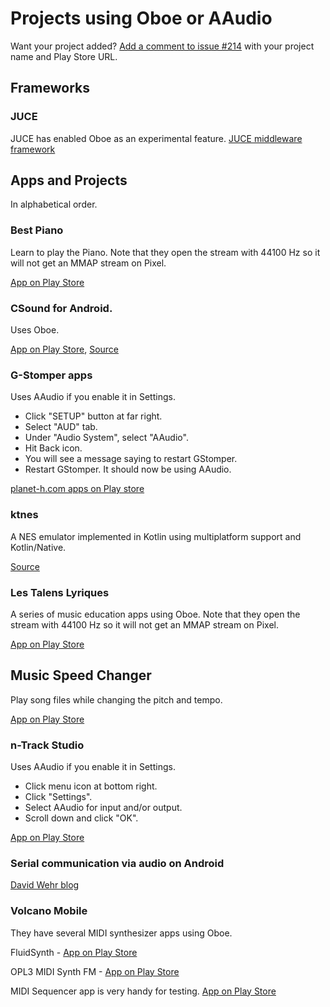 # Projects using Oboe or AAudio

Want your project added? [Add a comment to issue #214](https://github.com/google/oboe/issues/214) with 
your project name and Play Store URL. 

## Frameworks

### JUCE
JUCE has enabled Oboe as an experimental feature.
[JUCE middleware framework](https://juce.com/)

## Apps and Projects
In alphabetical order.

### Best Piano
Learn to play the Piano. Note that they open the stream with 44100 Hz so it will not get an MMAP stream on Pixel.

[App on Play Store](https://play.google.com/store/apps/details?id=com.netigen.piano)

### CSound for Android.
Uses Oboe.

[App on Play Store](https://play.google.com/store/apps/details?id=com.csounds.Csound6),
[Source](https://github.com/gogins/csound-extended/blob/develop/CsoundForAndroid/CsoundAndroid/jni/csound_oboe.hpp)

### G-Stomper apps
Uses AAudio if you enable it in Settings.
- Click "SETUP" button at far right.
- Select "AUD" tab.
- Under "Audio System", select "AAudio".
- Hit Back icon.
- You will see a message saying to restart GStomper.
- Restart GStomper. It should now be using AAudio.

[planet-h.com apps on Play store](https://play.google.com/store/apps/dev?id=5200192441928542082)

### ktnes
A NES emulator implemented in Kotlin using multiplatform support and Kotlin/Native.

[Source](https://github.com/felipecsl/ktnes)

### Les Talens Lyriques
A series of music education apps using Oboe. Note that they open the stream with 44100 Hz so it will not get an MMAP stream on Pixel.

[App on Play Store](https://play.google.com/store/apps/developer?id=Les+Talens+Lyriques)

## Music Speed Changer
Play song files while changing the pitch and tempo.

[App on Play Store](https://play.google.com/store/apps/details?id=com.smp.musicspeed)

### n-Track Studio
Uses AAudio if you enable it in Settings.
- Click menu icon at bottom right.
- Click "Settings".
- Select AAudio for input and/or output.
- Scroll down and click "OK".

[App on Play Store](https://play.google.com/store/apps/details?id=com.ntrack.studio.demo)

### Serial communication via audio on Android
[David Wehr blog](https://davidawehr.com/blog/audioserial/)

### Volcano Mobile
They have several MIDI synthesizer apps using Oboe.

FluidSynth - [App on Play Store](https://play.google.com/store/apps/details?id=net.volcanomobile.fluidsynthmidi)

OPL3 MIDI Synth FM - [App on Play Store](https://play.google.com/store/apps/details?id=net.volcanomobile.opl3midisynth)

MIDI Sequencer app is very handy for testing. [App on Play Store](https://play.google.com/store/apps/details?id=net.volcanomobile.midisequencer)

